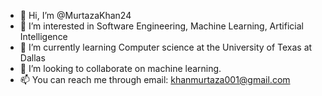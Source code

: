 - 👋 Hi, I’m @MurtazaKhan24
- 👀 I’m interested in Software Engineering, Machine Learning, Artificial Intelligence
- 🌱 I’m currently learning Computer science at the University of Texas at Dallas 
- 💞️ I’m looking to collaborate on machine learning.
- 📫 You can reach me through email: khanmurtaza001@gmail.com

<!---
MurtazaKhan24/MurtazaKhan24 is a ✨ special ✨ repository because its `README.md` (this file) appears on your GitHub profile.
You can click the Preview link to take a look at your changes.
--->
